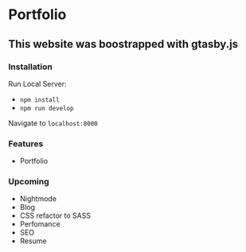 # Portfolio 

## This website was boostrapped with gtasby.js

### Installation 

Run Local Server:

 * `npm install`
 * `npm run develop`

Navigate to `localhost:8000`

### Features
* Portfolio



### Upcoming
* Nightmode
* Blog
* CSS refactor to SASS
* Perfomance
* SEO
* Resume